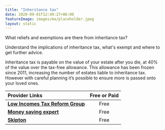 ```yaml
---
title: "Inheritance tax"
date: 2020-09-01T12:49:27+06:00
featureImage: images/ma/placeholder.jpeg
layout: static
---
```


What reliefs and exemptions are there from inheritance tax?

Understand the implications of inheritance tax, what's exempt and where to get further advice.

Inheritance tax is payable on the value of your estate after you die, at 40% of the value over the tax-free allowance.  This allowance has been frozen since 2011, increasing the number of estates liable to inheritance tax.  However with careful planning it’s possible to ensure more is passed onto your loved ones. 

| Provider Links      | Free or Paid  |  
| :-----------          | :--------------:      |  
| [**Low Incomes Tax Reform Group**](https://www.litrg.org.uk/tax-guides/bereavement/what-reliefs-and-exemptions-are-there-inheritance-tax) | Free | 
| [**Money saving expert**](https://www.moneysavingexpert.com/family/inheritance-tax-planning-iht/) | Free | 
| [**Skipton**](https://www.skipton.co.uk/financial-advice/inheritance-tax-planning?utm_source=bing) | Free | 
  

<br/><br/>






